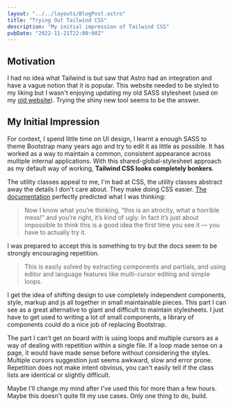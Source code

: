 ```yaml
---
layout: "../../layouts/BlogPost.astro"
title: "Trying Out Tailwind CSS"
description: "My initial impression of Tailwind CSS"
pubDate: "2022-11-21T22:00:00Z"
---
```


## Motivation

I had no idea what Tailwind is but saw that Astro had an integration and have a vague notion that it is popular.
This website needed to be styled to my liking but I wasn't enjoying updating my old SASS stylesheet (used on my [old website](https://www.t3hmun.com/t3hmun.github.io-old/)).
Trying the shiny new tool seems to be the answer.

## My Initial Impression

For context, I spend little time on UI design, I learnt a enough SASS to theme Bootstrap many years ago and try to edit it as little as possible.
It has worked as a way to maintain a common, consistent appearance across multiple internal applications.
With this shared-global-stylesheet approach as my default way of working, **Tailwind CSS looks completely bonkers**.

The utility classes appeal to me, I'm bad at CSS, the utility classes abstract away the details I don't care about.
They make doing CSS easier.
[The documentation](https://tailwindcss.com/docs/utility-first) perfectly predicted what I was thinking:

> Now I know what you’re thinking, “this is an atrocity, what a horrible mess!” and you’re right, it’s kind of ugly. In fact it’s just about impossible to think this is a good idea the first time you see it — you have to actually try it.

I was prepared to accept this is something to try but the docs seem to be strongly encouraging repetition.

> This is easily solved by extracting components and partials, and using editor and language features like multi-cursor editing and simple loops.

I get the idea of shifting design to use completely independent components, style, markup and js all together in small maintainable pieces.
This part I can see as a great alternative to giant and difficult to maintain stylesheets.
I just have to get used to writing a lot of small components, a library of components could do a nice job of replacing Bootstrap.

The part I can't get on board with is using loops and multiple cursors as a way of dealing with repetition within a single file.
If a loop made sense on a page, it would have made sense before without considering the styles.
Multiple cursors suggestion just seems awkward, slow and error prone.
Repetition does not make intent obvious, you can't easily tell if the class lists are identical or slightly difficult.

Maybe I'll change my mind after I've used this for more than a few hours.
Maybe this doesn't quite fit my use cases.
Only one thing to do, build.

